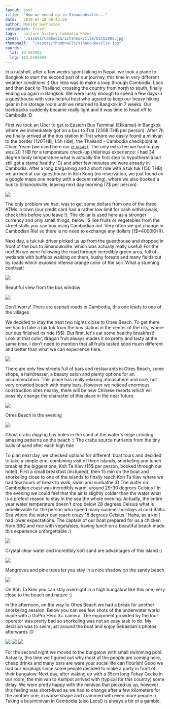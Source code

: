 ```yaml
---
layout: post
title:  "How we ended up in Sihanoukville..."
date:   2018-07-28 08:43:59
author: Monika Suchoszek
categories: travel
tags:	culture history cambodia khmer
cover:  "/assets/Cambodia/Sihanoukville/DSC02085.jpg"
thumbnail:  "/assets/thumbnails/sihanoukeville.jpg"
coords:
  lat: 10.567682
  lng: 103.5495693
---
```


In a nutshell, after a few weeks spent hiking in Nepal, we took a plane to Bangkok to start the second part of 
our journey, this time in very different weather conditions :) Our idea was to make a loop through Cambodia, 
Laos and then back to Thailand, crossing the country from north to south, finally ending up again in Bangkok. 
We were lucky enough to spend a few days in a guesthouse with very helpful host who agreed to keep our heavy 
hiking gear in his storage room until we returned to Bangkok in 7 weeks. Our backpacks suddenly became really 
light and it was time to head off to Cambodia :D

First we took an Uber to get to Eastern Bus Terminal (Ekkamai) in Bangkok where we immediately got on a bus to 
Trat (230B THB per person). After 7h we finally arrived at the bus station in Trat where we easily 
found a minivan to the border (120THB, 1.5h ride), the Thailand - Cambodia checkpoint at Cham Yeam 
(we used here our <a href="https://www.evisa.gov.kh/">e-visas</a>). The only extra fee we had to pay was 
20 THB for a temperature check-up (hilarious experience: I had 34 degree body temperature what is actually 
the first step to hypothermia but still got a stamp healthy :D) and after few minutes we were already in 
Cambodia. After a long bargaining and a short ride with a tuk tuk (150 THB) we arrived at our guesthouse in 
Koh Kong (no reservation, we just found on a google maps one nearby with a decent rating), where we also booked a 
bus to Sihanoukville, leaving next day morning (7$ per person). 

<img src="/assets/Cambodia/Sihanoukville/IMG_20180327_151819163.jpg">

The only problem we had, was to get some dollars 
from one of the three ATMs in town (our credit card had a rather low limit for cash withdrawals, check this before 
you leave !). The dollar is used here as a stronger currency and only small things, below 1$ like fruits or 
vegetables from the street stalls you can buy using Cambodian riel. Very often we got change in Cambodian Riel 
so there is no need to exchange any dollars (1$=4000KHR).

Next day, a tuk tuk driver picked us up from the guesthouse and dropped in front of the bus to Sihanoukville  
which was actually really useful! For the next 5h we were following the road through incredibly green area, 
full of wetlands with buffalos walking on them, bushy forests and many fields cut by roads which exposed intense 
orange color of the soil. What a stunning contrast!

<img src="/assets/Cambodia/Sihanoukville/IMG_20180327_102054263.jpg">
<p class="caption">Beautiful view from the bus window</p>
<img src="/assets/Cambodia/Sihanoukville/IMG_20180329_144302359_HDR.jpg">
<p class="caption">Don't worry! There are asphalt roads in Cambodia, this one leads to one of the villages</p>

We decided to stay the next two nights close to Otres Beach. To get there we had to take a tuk tuk from the
bus station in the center of the city, where our bus finished its ride (5$). But first, let's eat some healthy breakfast! Look at that color, 
dragon fruit always mades it so pretty and tasty at the same time. I don't need to mention that all fruits tasted sooo much different and better than what
we can experience here. 

<img src="/assets/Cambodia/Sihanoukville/IMG_20180327_141957311.jpg">
 
There are only few streets full 
of bars and restaurants in Otres Beach, some shops, a hairdresser, a beauty salon and plenty options for an 
accommodation. This place has really relaxing atmosphere and nice, not very crowded beach with many bars. 
However we noticed enormous construction sites nearby, there will be new Chinese resorts which will possibly 
change the character of this place in the near future.

<img src="/assets/Cambodia/Sihanoukville/DSC02058.1.jpg">
<p class="caption">Otres Beach in the evening</p>
<img src="/assets/Cambodia/Sihanoukville/DSC02052.jpg">
<p class="caption">Ghost crabs digging tiny holes in the sand at the water's edge creating amazing patterns 
on the beach :) The crabs source nutrients from the tiny balls of sand after each high tide</p>

To plan next day, we checked options for different  boat tours and decided to take a simple one, combining visit 
of three islands, snorkeling and lunch break at the biggest one, Koh Ta Kiev (15$ per person, booked through our 
hotel). First a small breakfast (included), then 15 min on the boat and snorkeling close to one of the islands to 
finally reach Koh Ta Kiev where we had few hours of break to walk, swim and sunbathe :D The water on Cambodian 
coast was incredibly warm, around 29-30 degrees Celsius ! In the evening we could feel that the air is slightly 
colder than the water what is a prefect reason to stay in the sea the whole evening. Actually, the entire year 
water temperature doesn't drop below 28 degrees Celsius what is unbelievable for the person who spend many 
summer holidays at cold Baltic Sea where the water can reach crazy 18 degrees Celsius ! Haha, as a kid I had 
lower expectations. The captain of our boat prepared for us a chicken from BBQ and rice with vegetables, 
having lunch on a beautiful beach made this experience unforgettable :)

<img src="/assets/Cambodia/Sihanoukville/DSC02085.jpg">
<p class="caption">Crystal clear water and incredibly soft sand are advantages of this island :)</p>
<img src="/assets/Cambodia/Sihanoukville/DSC02089.jpg">
<p class="caption">Mangroves and pine trees let you stay in a nice shadow on the sandy beach</p>
<img src="/assets/Cambodia/Sihanoukville/DSC02093-e1532359144923.jpg">
<p class="caption">On Koh Ta Kiev you can stay overnight in a high bungalow like this one, very close 
to the beach and nature :)</p>

In the afternoon, on the way to Otres Beach we had a break for another snorkeling session. Below you can see 
few shots of the underwater world made with a GoPro Hero 3+ camera. The equipment provided by the tour operator 
was pretty bad so snorkeling was not an easy task to do. My decision was to swim just around the boat and enjoy 
Sebastian's photos afterwards :D

<img src="/assets/Cambodia/Sihanoukville/DSC02101.JPG">
<img src="/assets/Cambodia/Sihanoukville/GOPR7839.2.jpg">
<img src="/assets/Cambodia/Sihanoukville/GOPR7902.1.jpg"> 

For the second night we moved to the bungalow with small swimming pool. Actually, this time we figured out 
why most of the people are coming here, cheap drinks and many bars are were your social life can flourish! 
Good we had our earplugs since some people decided to make a party in front of their bungalow. Next day, after 
waking up with a 35cm long Tokay Gecko in our room, the minivan to Kampot arrived with (typical for this country) 
some delay. We were pretty happy with the minivan that picked us up, however this feeling was short-lived as we 
had to change after a few kilometers for the another one, in worse shape and crammed with even more people :) 
Taking a bus/minivan in Cambodia (also Laos!) is always a bit of a gamble.
